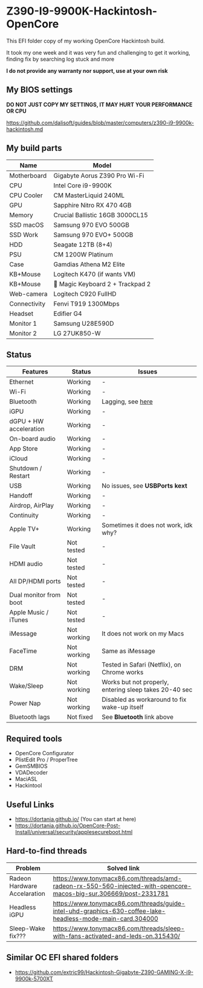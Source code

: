 # Z390-I9-9900K-Hackintosh-OpenCore

This EFI folder copy of my working OpenCore Hackintosh build.

It took my one week and it was very fun and challenging to get it working, finding fix by searching log stuck and more

**I do not provide any warranty nor support, use at your own risk**

## My BIOS settings

**DO NOT JUST COPY MY SETTINGS, IT MAY HURT YOUR PERFORMANCE OR CPU**

<https://github.com/dalisoft/guides/blob/master/computers/z390-i9-9900k-hackintosh.md>

## My build parts

| Name         | Model                            |
| ------------ | -------------------------------- |
| Motherboard  | Gigabyte Aorus Z390 Pro Wi-Fi    |
| CPU          | Intel Core i9-9900K              |
| CPU Cooler   | CM MasterLiquid 240ML            |
| GPU          | Sapphire Nitro RX 470 4GB        |
| Memory       | Crucial Ballistic 16GB 3000CL15  |
| SSD macOS    | Samsung 970 EVO 500GB            |
| SSD Work     | Samsung 970 EVO+ 500GB           |
| HDD          | Seagate 12TB (8+4)               |
| PSU          | CM 1200W Platinum                |
| Case         | Gamdias Athena M2 Elite          |
| KB+Mouse     | Logitech K470 (if wants VM)      |
| KB+Mouse     | 🍏 Magic Keyboard 2 + Trackpad 2 |
| Web-camera   | Logitech C920 FullHD             |
| Connectivity | Fenvi T919 1300Mbps              |
| Headset      | Edifier G4                       |
| Monitor 1    | Samsung U28E590D                 |
| Monitor 2    | LG 27UK850-W                     |

## Status

| Features               | Status      | Issues                                                                                                              |
| ---------------------- | ----------- | ------------------------------------------------------------------------------------------------------------------- |
| Ethernet               | Working     | -                                                                                                                   |
| Wi-Fi                  | Working     | -                                                                                                                   |
| Bluetooth              | Working     | Lagging, see [here](https://www.reddit.com/r/hackintosh/comments/yeaa2b/bluetooth_pane_is_lagging_with_entries_os/) |
| iGPU                   | Working     | -                                                                                                                   |
| dGPU + HW acceleration | Working     | -                                                                                                                   |
| On-board audio         | Working     | -                                                                                                                   |
| App Store              | Working     | -                                                                                                                   |
| iCloud                 | Working     | -                                                                                                                   |
| Shutdown / Restart     | Working     | -                                                                                                                   |
| USB                    | Working     | No issues, see **USBPorts kext**                                                                                    |
| Handoff                | Working     | -                                                                                                                   |
| Airdrop, AirPlay       | Working     | -                                                                                                                   |
| Continuity             | Working     | -                                                                                                                   |
| Apple TV+              | Working     | Sometimes it does not work, idk why?                                                                                |
| File Vault             | Not tested  | -                                                                                                                   |
| HDMI audio             | Not tested  | -                                                                                                                   |
| All DP/HDMI ports      | Not tested  | -                                                                                                                   |
| Dual monitor from boot | Not tested  | -                                                                                                                   |
| Apple Music / iTunes   | Not tested  | -                                                                                                                   |
| iMessage               | Not working | It does not work on my Macs                                                                                         |
| FaceTime               | Not working | Same as iMessage                                                                                                    |
| DRM                    | Not working | Tested in Safari (Netflix), on Chrome works                                                                         |
| Wake/Sleep             | Not working | Works but not properly, entering sleep takes 20-40 sec                                                              |
| Power Nap              | Not working | Disabled as workaround to fix wake-up itself                                                                        |
| Bluetooth lags         | Not fixed   | See **Bluetooth** link above                                                                                        |

## Required tools

- OpenCore Configurator
- PlistEdit Pro / ProperTree
- GemSMBIOS
- VDADecoder
- MaciASL
- Hackintool

## Useful Links

- <https://dortania.github.io/> (You can start at here)
- <https://dortania.github.io/OpenCore-Post-Install/universal/security/applesecureboot.html>

## Hard-to-find threads

| Problem                      | Solved link                                                                                                         |
| ---------------------------- | ------------------------------------------------------------------------------------------------------------------- |
| Radeon Hardware Accelaration | <https://www.tonymacx86.com/threads/amd-radeon-rx-550-560-injected-with-opencore-macos-big-sur.306669/post-2331781> |
| Headless iGPU                | <https://www.tonymacx86.com/threads/guide-intel-uhd-graphics-630-coffee-lake-headless-mode-main-card.304000>        |
| Sleep-Wake fix???            | <https://www.tonymacx86.com/threads/sleep-with-fans-activated-and-leds-on.315430/>                                  |

## Similar OC EFI shared folders

- <https://github.com/extric99/Hackintosh-Gigabyte-Z390-GAMING-X-i9-9900k-5700XT>
